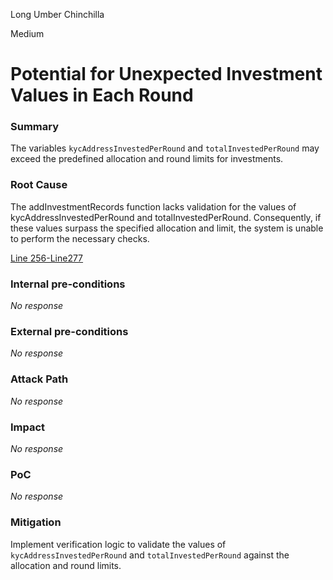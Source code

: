 Long Umber Chinchilla

Medium

# Potential for Unexpected Investment Values in Each Round

### Summary

The variables `kycAddressInvestedPerRound` and `totalInvestedPerRound` may exceed the predefined allocation and round limits for investments.

### Root Cause

The addInvestmentRecords function lacks validation for the values of kycAddressInvestedPerRound and totalInvestedPerRound. Consequently, if these values surpass the specified allocation and limit, the system is unable to perform the necessary checks.

[Line 256-Line277](https://github.com/sherlock-audit/2024-11-vvv-exchange-update/blob/main/vvv-platform-smart-contracts/contracts/vc/VVVVCInvestmentLedger.sol#L256C5-L277C6)

### Internal pre-conditions

_No response_

### External pre-conditions

_No response_

### Attack Path

_No response_

### Impact

_No response_

### PoC

_No response_

### Mitigation

Implement verification logic to validate the values of `kycAddressInvestedPerRound` and `totalInvestedPerRound` against the allocation and round limits.
